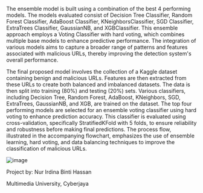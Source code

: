 The ensemble model is built using a combination of the best 4 performing 
models. The models evaluated consist of Decision Tree Classifier, Random Forest 
Classifier, AdaBoost Classifier, KNeighborsClassifier, SGD Classifier, ExtraTrees 
Classifier, GaussianNB, and XGBClassifier. This ensemble approach employs a 
Voting Classifier with hard voting, which combines multiple base models to enhance 
predictive performance. The integration of various models aims to capture a broader 
range of patterns and features associated with malicious URLs, thereby improving the 
detection system's overall performance. 

The final proposed model involves the collection of a Kaggle dataset containing benign and 
malicious URLs. Features are then extracted from these URLs to create both balanced and 
imbalanced datasets. The data is then split into training (80%) and testing (20%) sets. 
Various classifiers, including Decision Tree, Random Forest, AdaBoost, KNeighbors, 
SGD, ExtraTrees, GaussianNB, and XGB, are trained on the dataset. The top four 
performing models are selected for an ensemble voting classifier using hard voting to 
enhance prediction accuracy. This classifier is evaluated using cross-validation, 
specifically StratifiedKFold with 5 folds, to ensure reliability and robustness before 
making final predictions. The process flow, illustrated in the accompanying flowchart, 
emphasizes the use of ensemble learning, hard voting, and data balancing techniques 
to improve the classification of malicious URLs.

![image](https://github.com/user-attachments/assets/9d6d8403-92aa-4ff5-bdf8-2b8981d50e0d)


Project by: Nur Irdina Binti Hassan

Multimedia University, Cyberjaya

